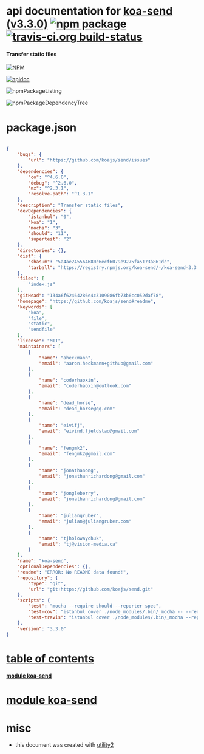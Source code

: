 # api documentation for  [koa-send (v3.3.0)](https://github.com/koajs/send#readme)  [![npm package](https://img.shields.io/npm/v/npmdoc-koa-send.svg?style=flat-square)](https://www.npmjs.org/package/npmdoc-koa-send) [![travis-ci.org build-status](https://api.travis-ci.org/npmdoc/node-npmdoc-koa-send.svg)](https://travis-ci.org/npmdoc/node-npmdoc-koa-send)
#### Transfer static files

[![NPM](https://nodei.co/npm/koa-send.png?downloads=true)](https://www.npmjs.com/package/koa-send)

[![apidoc](https://npmdoc.github.io/node-npmdoc-koa-send/build/screenCapture.buildNpmdoc.browser._2Fhome_2Ftravis_2Fbuild_2Fnpmdoc_2Fnode-npmdoc-koa-send_2Ftmp_2Fbuild_2Fapidoc.html.png)](https://npmdoc.github.io/node-npmdoc-koa-send/build/apidoc.html)

![npmPackageListing](https://npmdoc.github.io/node-npmdoc-koa-send/build/screenCapture.npmPackageListing.svg)

![npmPackageDependencyTree](https://npmdoc.github.io/node-npmdoc-koa-send/build/screenCapture.npmPackageDependencyTree.svg)



# package.json

```json

{
    "bugs": {
        "url": "https://github.com/koajs/send/issues"
    },
    "dependencies": {
        "co": "^4.6.0",
        "debug": "^2.6.0",
        "mz": "^2.3.1",
        "resolve-path": "^1.3.1"
    },
    "description": "Transfer static files",
    "devDependencies": {
        "istanbul": "0",
        "koa": "1",
        "mocha": "3",
        "should": "11",
        "supertest": "2"
    },
    "directories": {},
    "dist": {
        "shasum": "5a4ae245564680c6ecf6079e9275fa5173a861dc",
        "tarball": "https://registry.npmjs.org/koa-send/-/koa-send-3.3.0.tgz"
    },
    "files": [
        "index.js"
    ],
    "gitHead": "134a6f62464286e4c3109086fb73b6cc052daf78",
    "homepage": "https://github.com/koajs/send#readme",
    "keywords": [
        "koa",
        "file",
        "static",
        "sendfile"
    ],
    "license": "MIT",
    "maintainers": [
        {
            "name": "aheckmann",
            "email": "aaron.heckmann+github@gmail.com"
        },
        {
            "name": "coderhaoxin",
            "email": "coderhaoxin@outlook.com"
        },
        {
            "name": "dead_horse",
            "email": "dead_horse@qq.com"
        },
        {
            "name": "eivifj",
            "email": "eivind.fjeldstad@gmail.com"
        },
        {
            "name": "fengmk2",
            "email": "fengmk2@gmail.com"
        },
        {
            "name": "jonathanong",
            "email": "jonathanrichardong@gmail.com"
        },
        {
            "name": "jongleberry",
            "email": "jonathanrichardong@gmail.com"
        },
        {
            "name": "juliangruber",
            "email": "julian@juliangruber.com"
        },
        {
            "name": "tjholowaychuk",
            "email": "tj@vision-media.ca"
        }
    ],
    "name": "koa-send",
    "optionalDependencies": {},
    "readme": "ERROR: No README data found!",
    "repository": {
        "type": "git",
        "url": "git+https://github.com/koajs/send.git"
    },
    "scripts": {
        "test": "mocha --require should --reporter spec",
        "test-cov": "istanbul cover ./node_modules/.bin/_mocha -- --require should",
        "test-travis": "istanbul cover ./node_modules/.bin/_mocha --report lcovonly -- --require should"
    },
    "version": "3.3.0"
}
```



# <a name="apidoc.tableOfContents"></a>[table of contents](#apidoc.tableOfContents)

#### [module koa-send](#apidoc.module.koa-send)



# <a name="apidoc.module.koa-send"></a>[module koa-send](#apidoc.module.koa-send)



# misc
- this document was created with [utility2](https://github.com/kaizhu256/node-utility2)
